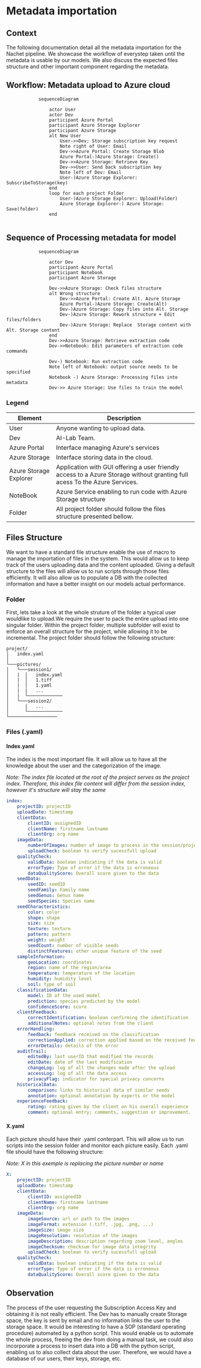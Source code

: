 # Metadata importation


## Context

The following documentation detail all the metadata importation for the Nachet
pipeline. We showcase the workflow of everystep taken until the metadata is
usable by our models. We also discuss the expected files structure and other
important component regarding the metadata.


## Workflow: Metadata upload to Azure cloud 
``` mermaid  
            sequenceDiagram
                
                actor User
                actor Dev
                participant Azure Portal
                participant Azure Storage Explorer
                participant Azure Storage
                alt New User
                    User->>Dev: Storage subscription key request 
                    Note right of User: Email
                    Dev->>Azure Portal: Create Storage Blob
                    Azure Portal-)Azure Storage: Create()
                    Dev->>Azure Storage: Retrieve Key
                    Dev->>User: Send back subscription key
                    Note left of Dev: Email
                    User-)Azure Storage Explorer: SubscribeToStorage(key)
                end
                loop for each project Folder
                    User-)Azure Storage Explorer: Upload(Folder)
                    Azure Storage Explorer-) Azure Storage: Save(folder)
                end
                
``` 
## Sequence of Processing metadata for model

``` mermaid  
            sequenceDiagram

                actor Dev
                participant Azure Portal
                participant Notebook
                participant Azure Storage

                Dev->>Azure Storage: Check files structure
                alt Wrong structure
                    Dev->>Azure Portal: Create Alt. Azure Storage
                    Azure Portal-)Azure Storage: Create(Alt)
                    Dev-)Azure Storage: Copy files into Alt. Storage
                    Dev-)Azure Storage: Rework structure + Edit files/folders
                    Dev-)Azure Storage: Replace  Storage content with Alt. Storage content
                end
                Dev->>Azure Storage: Retrieve extraction code
                Dev->>Notebook: Edit parameters of extraction code commands
                
                Dev-) Notebook: Run extraction code
                Note left of Notebook: output source needs to be specified
                Notebook -) Azure Storage: Processing files into metadata
                Dev->> Azure Storage: Use files to train the model
``` 

### Legend
|Element|Description|
|-------|-----------|
| User | Anyone wanting to upload data. |
| Dev | AI-Lab Team. |
| Azure Portal | Interface managing Azure's services|
| Azure Storage | Interface storing data in the cloud. |
| Azure Storage Explorer | Application with GUI offering a user friendly access to a Azure Storage without granting full acess To the Azure Services. |
| NoteBook | Azure Service enabling to run code with Azure Storage structure|
| Folder | All project folder should follow the files structure presented bellow. |

## Files Structure

We want to have a standard file structure enable the use of macro to manage the
importation of files in the system. This would allow us to keep track  of the
users uploading data and the content uploaded. Giving a default structure to the
files will allow us to run scripts through those files efficiently. It will also
allow us to populate a DB with the collected information and have a better
insight on our models actual performance. 

### Folder

First, lets take a look at the whole struture of the folder a typical user
wouldlike to upload.We require the user to pack the entire upload into one
singular folder. Within the project folder, multiple subfolder will exist to
enforce an overall structure for the project, while allowing it to be
incremental. The project folder should follow the following structure:
```
project/
│   index.yaml  
│
└───pictures/
│   └───session1/
│   |  │   index.yaml
│   |  │   1.tiff
│   |  │   1.yaml
│   |  |   ...
│   |  └─────────────
│   └───session2/
│      |   ...
│      └─────────────
└──────────────────
```
### Files (.yaml)
#### Index.yaml

The index is the most important file. It will allow us to have all the knowledge
about the user and the categorization of the image.

*Note: The index file located at the root of the project serves as the project
index. Therefore, this index file content will differ from the session index,
however it's structure will stay the same*

```yaml
index:
    projectID: projectID
    uploadDate: timestamp
    clientData:
        clientID: assignedID
        clientName: firstname lastname
        clientOrg: org name
    imageData:
        numberOfImages: number of image to process in the session/project
        uploadCheck: boolean to verify sucessfull upload
    qualityCheck:
        validData: boolean indicating if the data is valid
        errorType: Type of error if the data is erroneous
        dataQualityScore: Overall score given to the data
    seedData: 
        seedID: seedID
        seedFamily: Family name
        seedGenus: Genus name
        seedSpecies: Species name
    seedCharacteristics:
        color: color
        shape: shape
        size: size
        texture: texture
        pattern: pattern
        weight: weight
        seedCount: number of visible seeds
        distinctFeatures: other unique feature of the seed
    sampleInformation:
        geoLocation: coordinates
        region: name of the region/area
        temperature: temperature of the location
        humidity: humidity level
        soil: type of soil
    classificationData:
        model: ID of the used model
        prediction: species predicted by the model
        confidenceScore: score
    clientFeedback:
        correctIdentification: boolean confirming the identification
        additionalNotes: optional notes from the client 
    errorHandling:
        feedback: feedback received on the classification 
        correctionApplied: correction applied based on the received feedback
        errorDetails: details of the error
    auditTrail:
        editedBy: last userID that modified the records
        editDate: date of the last modification
        changeLog: log of all the changes made after the upload
        accessLog: log of all the data access
        privacyFlag: indicator for special privacy concerns
    historicalData:
        comparison: links to historical data of similar seeds
        annotation: optional annotation by experts or the model
    experienceFeedback:
        rating: rating given by the client on his overall experience
        comment: optional entry; comments, suggestion or improvement.
```
#### X.yaml

Each picture should have their .yaml conterpart. This will allow us to run
scripts into the session folder and monitor each picture easily. Each .yaml file
should have the following structure:

*Note: X in this exemple is replacing the picture number or name*

```yaml
X:
    projectID: projectID
    uploadDate: timestamp
    clientData:
        clientID: assignedID
        clientName: firstname lastname
        clientOrg: org name
    imageData:
        imageSource: url or path to the images
        imageFormat: extension (.tiff, .jpg, .png, ...)
        imageSize: image size
        imageResolution: resolution of the images
        imageDescription: description regarding zoom level, angles
        imageChecksum: checksum for image data integrity
        uploadCheck: boolean to verify sucessfull upload
    qualityCheck:
        validData: boolean indicating if the data is valid
        errorType: Type of error if the data is erroneous
        dataQualityScore: Overall score given to the data
```

## Observation

The process of the user requesting the Subscription Access Key and obtaining it
  is not really efficient. The Dev has to manually create Storage space, the key
  is sent by email and no information links the user to the storage space. It
  would be interesting to have a SOP (standard operating procedure) automated by
  a python script. This would enable us to automate the whole process, freeing
  the dev from doing a manual task, we could also incorporate a process to
  insert data into a DB with the python script, enabling us to also collect data
  about the user. Therefore, we would have a database of our users, their keys,
  storage, etc.
